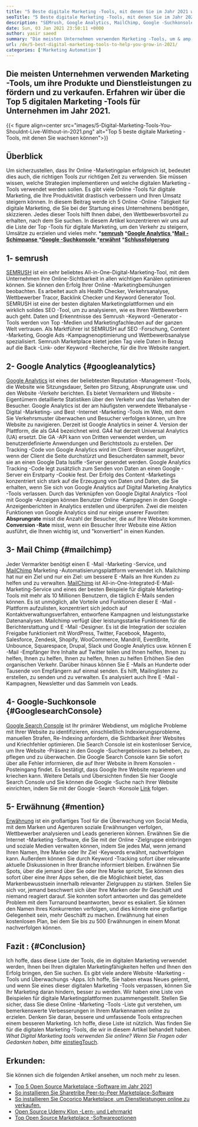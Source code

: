 ```yaml
---
title: "5 Beste digitale Marketing -Tools, mit denen Sie im Jahr 2021 wachsen können" 
seoTitle: "5 Beste digitale Marketing -Tools, mit denen Sie im Jahr 2021 wachsen können" 
description: "SEMrush, Google Analytics, MailChimp, Google -Suchkonsole und Erwähnung sind die günstigsten und nützlichsten, besten digitalen Marketing -Tools, um das Geschäft auszubauen." 
date: Sun, 03 Jan 2021 23:50:11 +0000
author: yasir saeed
summary: "Die meisten Unternehmen verwenden Marketing -Tools, um & amp; Verkaufen Sie ihre Produkte und Dienstleistungen. Erfahren wir 2021 über die Top 5 digitalen Marketing -Tools für Unternehmen." 
url: /de/5-best-digital-marketing-tools-to-help-you-grow-in-2021/
categories: ['Marketing Automation']
---
```


## Die meisten Unternehmen verwenden Marketing -Tools, um ihre Produkte und Dienstleistungen zu fördern und zu verkaufen. Erfahren wir über die Top 5 digitalen Marketing -Tools für Unternehmen im Jahr 2021.

{{< figure align=center src="images/5-Digital-Marketing-Tools-You-Shouldnt-Live-Without-in-2021.png" alt="Top 5 beste digitale Marketing -Tools, mit denen Sie wachsen können">}}


## **Überblick**
Um sicherzustellen, dass Ihr Online -Marketingplan erfolgreich ist, bedeutet dies auch, die richtigen Tools zur richtigen Zeit zu verwenden. Sie müssen wissen, welche Strategien implementieren und welche digitalen Marketing -Tools verwendet werden sollen. Es gibt viele Online -Tools für digitale Marketing, die Ihre Produktivität drastisch verbessern und Ihren Umsatz steigern können. In diesem Beitrag werde ich 5 Online -Online -Tätigkeit für digitale Marketing, die Sie bei der Startung eines Unternehmens benötigen, skizzieren. Jedes dieser Tools hilft Ihnen dabei, den Wettbewerbsvorteil zu erhalten, nach dem Sie suchen.
In diesem Artikel konzentrieren wir uns auf die Liste der Top -Tools für digitale Marketing, um den Verkehr zu steigern, Umsätze zu erzielen und vieles mehr.
  ***[semrush][1]** 
  *[**Google Analytics** ][2]
  *[**Mail -Schimpanse** ][3]
  *[**Google -Suchkonsole** ][4]
  ***[erwähnt][5]** 
  ***[Schlussfolgerung][6]** 

## **1- semrush** 
[SEMRUSH][7] ist ein sehr beliebtes All-in-One-Digital-Marketing-Tool, mit dem Unternehmen ihre Online-Sichtbarkeit in allen wichtigen Kanälen optimieren können. Sie können den Erfolg Ihrer Online -Marketingbemühungen beobachten. Es arbeitet auch als Health Checker, Verkehrsanalyse, Wettbewerber Tracor, Backlink Checker und Keyword Generator Tool. SEMRUSH ist eine der besten digitalen Marketingplattformen und ein wirklich solides SEO -Tool, um zu analysieren, wie es Ihren Wettbewerbern auch geht.
Daten und Erkenntnisse des Semrush -Keyword -Generator -Tools werden von Top -Medien und Marketingfachleuten auf der ganzen Welt vertrauen. Als Marktführer ist SEMRUSH auf SEO -Forschung, Content -Marketing, Google Ads -Kampagnenoptimierung und Wettbewerbsanalyse spezialisiert. Semrush Marketplace bietet jeden Tag viele Daten in Bezug auf die Back -Link- oder Keyword -Recherche, für die Ihre Website rangiert.

## **2- Google Analytics**    {#googleanalytics}
[Google Analytics][8] ist eines der beliebtesten Reputation -Management -Tools, die Website wie Sitzungsdauer, Seiten pro Sitzung, Absprungrate usw. und den Website -Verkehr berichten. Es bietet Vermarktern und Website -Eigentümern detaillierte Statistiken über den Verkehr und das Verhalten der Besucher. Google Analytics ist der am häufigsten verwendete Webanalyse -Digital -Marketing- und Best -Internet -Marketing -Tools im Web, mit dem Sie Verkehrsmuster überwachen und Besucher verfolgen können, um Ihre Website zu navigieren.
Derzeit ist Google Analytics in seiner 4. Version der Plattform, die als GA4 bezeichnet wird. GA4 hat derzeit Universal Analytics (UA) ersetzt. Die GA -API kann von Dritten verwendet werden, um benutzerdefinierte Anwendungen und Berichtstools zu erstellen. Der Tracking -Code von Google Analytics wird im Client -Browser ausgeführt, wenn der Client die Seite durchstürzt und Besucherdaten sammelt, bevor sie an einen Google Data Issifle -Server gesendet werden. Google Analytics Tracking -Code legt zusätzlich zum Senden von Daten an einen Google -Server ein Erstparty -Cookie fest. Der Erfolg des Content -Marketings konzentriert sich stark auf die Erzeugung von Daten und Daten, die Sie erhalten, wenn Sie sich von Google Analytics auf Digital Marketing Analytics -Tools verlassen.
Durch das Verknüpfen von Google Digital Analytics -Tool mit Google -Anzeigen können Benutzer Online -Kampagnen in den Google -Anzeigenberichten in Analytics erstellen und überprüfen. Zwei die meisten Funktionen von Google Analytics sind nur einige unserer Favoriten:
**Absprungrate**  misst die Anzahl der Besucher, die auf Ihre Website kommen.
**Conversion -Rate**  misst, wenn ein Besucher Ihrer Website eine Aktion ausführt, die Ihnen wichtig ist, und "konvertiert" in einen Kunden.

## **3- Mail Chimp**    {#mailchimp}
Jeder Vermarkter benötigt einen E -Mail -Marketing -Service, und [MailChimp][9] Marketing -Automatisierungsplattform verwendet ich. Mailchimp hat nur ein Ziel und nur ein Ziel: um bessere E -Mails an Ihre Kunden zu helfen und zu verwalten.
[MailChimp][9] ist All-in-One-Integrated-E-Mail-Marketing-Service und eines der besten Beispiele für digitale Marketing-Tools mit mehr als 10 Millionen Benutzern, die täglich E-Mails senden können. Es ist unmöglich, alle Vorteile und Funktionen dieser E -Mail -Plattform aufzulisten, konzentriert sich jedoch auf Kontaktverwaltungsverfahren, entworfene Kampagnen und leistungsstarke Datenanalysen.
Mailchimp verfügt über leistungsstarke Funktionen für die Berichterstattung und E -Mail -Designer. Es ist die Integration der sozialen Freigabe funktioniert mit WordPress, Twitter, Facebook, Magento, Salesforce, Zendesk, Shopify, WooCommerce, Mandrill, EventBrite, Unbounce, Squarespace, Drupal, Slack und Google Analytics usw. können E -Mail -Empfänger Ihre Inhalte auf Twitter teilen und Ihnen helfen, Ihnen zu helfen, Ihnen zu helfen, Ihnen zu helfen, Ihnen zu helfen Erhöhen Sie den organischen Verkehr.
Darüber hinaus können Sie E -Mails an Hunderte oder Tausende von Empfängern auf einmal senden. Es hilft, Mailinglisten zu erstellen, zu senden und zu verwalten. Es analysiert auch Ihre E -Mail -Kampagnen, Newsletter und das Sammeln von Leads.

## **4- Google-Suchkonsole**    {#GooglesearchConsole}
[Google Search Console][10] ist Ihr primärer Webdienst, um mögliche Probleme mit Ihrer Website zu identifizieren, einschließlich Indexierungsprobleme, manuellen Strafen, Re-Indexing anfordern, die Sichtbarkeit ihrer Websites und Kriechfehler optimieren. Die Search Console ist ein kostenloser Service, um Ihre Website -Präsenz in den Google -Suchergebnissen zu beheben, zu pflegen und zu überwachen.
Die Google Search Console kann Sie sofort über alle Fehler informieren, die auf Ihrer Website in Ihrem Konsolen -Posteingang findet. Es bestätigt, dass Google Ihre Website reparieren und kriechen kann. Weitere Details und Übersichten finden Sie hier Google Search Console und Sie können die Google -Suche nach Ihrer Website einrichten, indem Sie mit der Google -Search -Konsole [Link][10] folgen.

## **5- Erwähnung**    {#mention}
[Erwähnung][11] ist ein großartiges Tool für die Überwachung von Social Media, mit dem Marken und Agenturen soziale Erwähnungen verfolgen, Wettbewerber analysieren und Leads generieren können. Erwähnen Sie die Internet -Marketing -Software, die Sie mit der Online -Zielgruppe einbringen und soziale Medien verwalten können, indem Sie jedes Mal, wenn jemand Ihren Namen, Ihre Marke oder Ihr Ziel -Keywords erwähnt, nachverfolgen kann.
Außerdem können Sie durch Keyword -Tracking sofort über relevante aktuelle Diskussionen in Ihrer Branche informiert bleiben. Erwähnen Sie Spots, über die jemand über Sie oder Ihre Marke spricht, Sie können dies sofort über eine ihrer Apps sehen, die die Möglichkeit bietet, das Markenbewusstsein innerhalb relevanter Zielgruppen zu stärken.
Stellen Sie sich vor, jemand beschwert sich über Ihre Marken oder Ihr Geschäft und niemand reagiert darauf. Sie konnten sofort antworten und das gemeldete Problem mit dem Turnaround beantworten, bevor es eskaliert. Sie können den Namen Ihres Konkurrenten verfolgen, und dies könnte eine großartige Gelegenheit sein, mehr Geschäft zu machen. Erwähnung hat einen kostenlosen Plan, bei dem Sie bis zu 500 Erwähnungen in einem Monat nachverfolgen können.

## **Fazit** :   {#Conclusion}
Ich hoffe, dass diese Liste der Tools, die im digitalen Marketing verwendet werden, Ihnen bei Ihren digitalen Marketingfähigkeiten helfen und Ihnen den Erfolg bringen, den Sie suchen. Es gibt viele andere Website -Marketing -Tools und Überwachungs -Apps. Ich hoffe, Sie haben etwas Neues gelernt, und wenn Sie eines dieser digitalen Marketing -Tools verpassen, können Sie Ihr Marketing daran hindern, besser zu werden.
Wir haben eine Liste von Beispielen für digitale Marketingplattformen zusammengestellt. Stellen Sie sicher, dass Sie diese Online -Marketing -Tools -Liste gut verstehen, um bemerkenswerte Verbesserungen in Ihrem Markennamen online zu erzielen. Denken Sie daran, bessere und umfassende Tools entsprechen einem besseren Marketing. Ich hoffe, diese Liste ist nützlich. Was finden Sie für die digitalen Marketing -Tools, die wir in diesem Artikel behandelt haben.
_What Digital Marketing_ _tools verwenden Sie online? Wenn Sie Fragen oder Gedanken haben, bitte_ [einstieg][12][Touch][13].

## Erkunden:
Sie können sich die folgenden Artikel ansehen, um noch mehr zu lesen.
  * [Top 5 Open Source Marketplace -Software im Jahr 2021][14]
  * [So installieren Sie Sharetribe Peer-to-Peer Marketplace-Software][15]
  * [So installieren Sie Cocorico Marketplace, um Dienstleistungen online zu verkaufen.][16]
  * [Open Source Udemy Klon -Lern- und Lehrmarkt][17]
  * [Top Open Source Marketplace -Softwareoptionen][18]

  
[1]: #SEMRush
[2]: #GoogleAnalytics
[3]: #MailChimp
[4]: #GoogleSearchConsole
[5]: #Mention
[6]: #Conclusion
[7]: https://www.semrush.com/
[8]: https://analytics.google.com/
[9]: https://mailchimp.com/
[10]: https://search.google.com/search-console/about
[11]: https://mention.com/en/
[12]: mailto:yasir.saeed@aspose.com
[13]: https://forum.containerize.com
[14]: https://blog.containerize.com/marketplace/top-5-open-source-marketplace-software-in-2021/
[15]: https://products.containerize.com/marketplace/sharetribe/
[16]: https://products.containerize.com/marketplace/cocorico/
[17]: https://products.containerize.com/marketplace/edurge/
[18]: https://products.containerize.com/marketplace/
